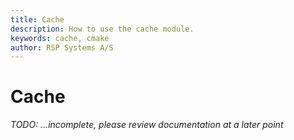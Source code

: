 ```yaml
---
title: Cache
description: How to use the cache module.
keywords: cache, cmake
author: RSP Systems A/S
---
```


# Cache

_TODO: ...incomplete, please review documentation at a later point_

